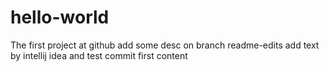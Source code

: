 # hello-world
The first project at github
add some desc on branch readme-edits
add text by intellij idea and test commit
first content
